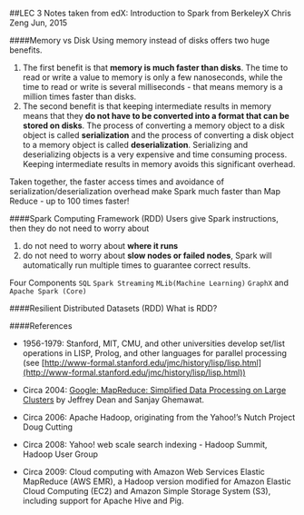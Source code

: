 ##LEC 3
Notes taken from edX: Introduction to Spark from BerkeleyX
Chris Zeng
Jun, 2015

####Memory vs Disk
Using memory instead of disks offers two huge benefits. 

1. The first benefit is that **memory is much faster than disks**. The time to read or write a value to memory is only a few nanoseconds, while the time to read or write is several milliseconds - that means memory is a million times faster than disks. 
2. The second benefit is that keeping intermediate results in memory means that they **do not have to be converted into a format that can be stored on disks**. The process of converting a memory object to a disk object is called **serialization** and the process of converting a disk object to a memory object is called **deserialization**. Serializing and deserializing objects is a very expensive and time consuming process. Keeping intermediate results in memory avoids this significant overhead. 

Taken together, the faster access times and avoidance of serialization/deserialization overhead make Spark much faster than Map Reduce - up to 100 times faster!

####Spark Computing Framework (RDD)
Users give Spark instructions, then they do not need to worry about
1. do not need to worry about **where it runs**
2. do not need to worry about **slow nodes or failed nodes**, Spark will automatically run multiple times to guarantee correct results.

Four Components
``SQL`` ``Spark Streaming`` ``MLib(Machine Learning)`` ``GraphX``
and 
``                    Apache Spark (Core)              ``

####Resilient Distributed Datasets (RDD)
What is RDD?



####References
* 1956-1979: Stanford, MIT, CMU, and other universities develop set/list operations in LISP, Prolog, and other languages for parallel processing (see [http://www-formal.stanford.edu/jmc/history/lisp/lisp.html](http://www-formal.stanford.edu/jmc/history/lisp/lisp.html))

* Circa 2004: [Google: MapReduce: Simplified Data Processing on Large Clusters](http://research.google.com/archive/mapreduce.html) by Jeffrey Dean and Sanjay Ghemawat.

* Circa 2006: Apache Hadoop, originating from the Yahoo!’s Nutch Project Doug Cutting

* Circa 2008: Yahoo! web scale search indexing - Hadoop Summit, Hadoop User Group

* Circa 2009: Cloud computing with Amazon Web Services Elastic MapReduce (AWS EMR), a Hadoop version modified for Amazon Elastic Cloud Computing (EC2) and Amazon Simple Storage System (S3), including support for Apache Hive and Pig.

